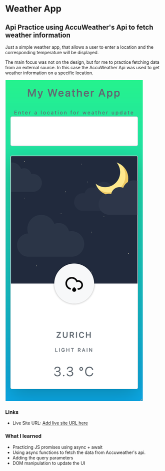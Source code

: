 # Weather App
## Api Practice using AccuWeather's Api to fetch weather information

Just a simple weather app, that allows a user to enter a location and the corresponding temperature will be displayed. 

The main focus was not on the design, but for me to practice fetching data from an external source. In this case the AccuWeather Api was used to get weather information on a specific location.

![](img/screenshot.png)

### Links

- Live Site URL: [Add live site URL here](https://your-live-site-url.com)

### What I learned

- Practicing JS promises using async + await
- Using async functions to fetch the data from Accuweather's api.
- Adding the query parameters
- DOM manipulation to update the UI 

